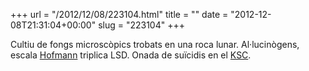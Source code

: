 +++
url = "/2012/12/08/223104.html"
title = ""
date = "2012-12-08T21:31:04+00:00"
slug = "223104"
+++

<p>Cultiu de fongs microscòpics trobats en una roca lunar. Al·lucinògens, escala <a href="http://ca.wikipedia.org/wiki/Albert_Hofmann">Hofmann</a> triplica LSD. Onada de suïcidis en el <a href="http://ca.wikipedia.org/wiki/Centre_espacial_John_F._Kennedy">KSC</a>.</p>
